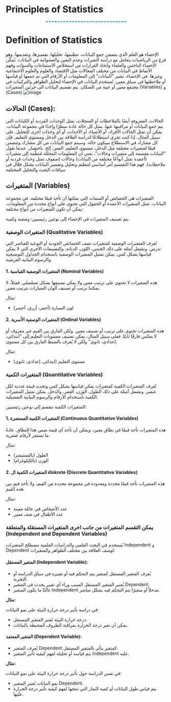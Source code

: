 # Principles of Statistics
<div style="border-bottom: 3px dashed #3498db; width: 50%; margin: 20px auto;"></div>

# Definition of Statistics
الإحصاء هو العلم الذي يتضمن جمع البيانات، تنظيمها، تحليلها، تفسيرها، وتقديمها. وهو فرع من الرياضيات يتعامل مع دراسة التغيرات وعدم اليقين والعشوائية في البيانات. يُمكّن الإحصاء الباحثين والعلماء واتخاذ القرارات من استخلاص الاستنتاجات والتنبؤات وفهم الأنماط في البيانات من مختلف المجالات مثل الاقتصاد والعلوم والعلوم الاجتماعية وغيرها.
في الإحصاء، تشير "البيانات" إلى المعلومات أو الأرقام التي تم جمعها أو قياسها أو ملاحظتها في سياق معين. تُستخدم البيانات في الإحصاء لتحليل الظواهر والتركيبات في مجتمع معين أو عينة من السكان.
يتم تقسيم البيانات الى جزئين المتغيرات  (Variables) و (Cases) 
![image](https://github.com/taha2samy/principles-of-statistics/blob/master/images/1.gif)

## الحالات (Cases):
الحالات، المعروفة أيضًا بالملاحظات أو السجلات، تمثل الوحدات الفردية أو الكيانات التي يتم جمع البيانات أو مراقبتها عنها. يمثل كل حالة عادة سطرًا واحدًا في مجموعة البيانات. يمكن أن تمثل الحالات الأفراد، أو الأشياء، أو الأحداث، أو أي وحدات أخرى للتحليل.
على سبيل المثال، إذا كنت تجري استطلاعًا لدراسة العلاقة بين الدخل ومستوى التعليم، فإن كل مشارك في الاستطلاع سيكون حالة. وسيتم جمع البيانات من كل مشارك وتتضمن قيمًا لمتغيرات مختلفة مثل الدخل، مستوى التعليم، العمر، إلخ.
باختصار، عندما نقول "البيانات مقسمة إلى متغيرات وحالات"، نعني أن المعلومات المحللة مُنظَّمة إلى متغيرات (أعمدة تمثل أنواعًا مختلفة من البيانات) وحالات (صفوف تمثل وحدات فردية أو ملاحظات). فهم هذا التقسيم أمر أساسي لتنظيم وتحليل وتفسير البيانات بشكل فعّال في سياقات البحث والتحليل المختلفة
##  المتغيرات (Variables)
المتغيرات هي الخصائص أو السمات التي يمكنها أن تأخذ قيمًا مختلفة. في مجموعة البيانات، تمثل المتغيرات الأعمدة أو الحقول التي تحتوي على أنواع محددة من المعلومات. يمكن أن تكون المتغيرات من أنواع مختلفة:

يتم تصنيف المتغيرات في الإحصاء إلى نوعين رئيسيين: وصفية وكمية.

### المتغيرات الوصفية (Qualitative Variables)

تُعرف المتغيرات الوصفية كمتغيرات تصف الخصائص الجودية أو النوعية للعناصر التي تدرس. وتشمل أمثلة على ذلك الجنس، اللون، الديانة، والتصنيفات الأخرى التي لا يمكن قياسها بشكل كمي. يمكن تمثيل المتغيرات الوصفية باستخدام الجداول التوضيحية والرسوم البيانية العرضية.

#### 1. المتغيرات الوصفية القياسية (Nominal Variables)

هذه المتغيرات لا تحتوي على ترتيب معين ولا يمكن تصنيفها بشكل تسلسلي. فمثلاً، لا يمكننا ترتيب أو تصنيف ألوان السيارات بترتيب معين.

مثال:
- لون السيارة (أحمر، أزرق، أخضر)

#### 2. المتغيرات الوصفية الأسرية (Ordinal Variables)

هذه المتغيرات تحتوي على ترتيب أو تصنيف معين. ولكن الفارق بين القيم غير معروف أو لا يعكس فارقًا ثابتًا. فعلى سبيل المثال، يمكن تصنيف مستويات التعليم إلى "ابتدائي، إعدادي، ثانوي" ولكن لا يُعرف بالضبط الفارق بين كل مستوى.

مثال:
- مستوى التعليم (ابتدائي، إعدادي، ثانوي)

### المتغيرات الكمية (Quantitative Variables)

تُعرف المتغيرات الكمية كمتغيرات يمكن قياسها بشكل كمي وتحديد قيمة عددية لكل عنصر. وتشمل أمثلة على ذلك الطول، الوزن، العمر، والدخل. يمكن تمثيل المتغيرات الكمية باستخدام الأرقام والرسوم البيانية التفصيلية.

المتغيرات الكمية تنقسم إلى نوعين رئيسيين:

#### 1. المتغيرات الكمية المستمرة (Continuous Quantitative Variables)

هذه المتغيرات تأخذ قيمًا في نطاق معين، ويمكن أن تأخذ أي قيمة ضمن هذا النطاق. عادةً ما تستمر لأرقام عشرية.

مثال:
- الطول (بالسنتيمتر)
- الوزن (بالكيلوغرام)

#### 2. المتغيرات الكمية ال diskrete (Discrete Quantitative Variables)

هذه المتغيرات تأخذ قيمًا محددة ومعدودة في مجموعة محددة من القيم، ولا تأخذ قيم بين هذه القيم.

مثال:
- عدد الأشخاص في عائلة معينة
- عدد الأطفال في صف معين

### يمكن التقسم المتغيرات من جانب اخرى المتغيرات المستقلة والمتعلقة (Independent and Dependent Variables)

يُستخدم في البحث العلمي والدراسات العلمية مصطلح المتغيرات Independent و Dependent لوصف العلاقة بين مختلف الظواهر والمتغيرات:

#### المتغير المستقل (Independent Variable):

- يُعرف المتغير المستقل كمتغير يتم التحكم فيه أو تغييره في سياق الدراسة أو التجربة.
- يُعتبر المتغير المستقل السبب وراء أي تغيير يحدث في المتغير Dependent.
- غالبًا ما يكون المتغير Independent مدخلاً أو متغيرًا يتم التحكم فيه بشكل مباشر.

**مثال:**

في دراسة تأثير درجة حرارة البيئة على نمو النباتات:
- درجة حرارة البيئة تُعتبر المتغير المستقل.
- يمكن أن نغير درجة الحرارة بمراقبة الظروف المحيطة بالنباتات.

#### المتغير المعتمد (Dependent Variable):

- يُعرف المتغير Dependent كمتغير يتأثر بالمتغير المستقل.
- يتم قياسه أو تحليله لفهم كيفية تأثير المتغير Independent عليه.



**مثال:**

في نفس الدراسة حول تأثير درجة حرارة البيئة على نمو النباتات:
- نمو النباتات يُعتبر المتغير Dependent.
- يتم قياس طول النباتات أو كمية الثمار التي تنتجها لفهم كيفية تأثير درجة الحرارة عليها.
